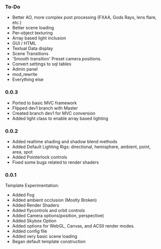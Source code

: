 ### To-Do ###
- Better AO, more complex post processing (FXAA, Gods Rays, lens flare, etc.)
- Better scene loading
- Per-object texturing
- Array based light inclusion
- GUI / HTML
- Textual Data display
- Scene Transitions
- 'Smooth transition' Preset camera positions.
- Convert settings to sql tables
- Admin panel
- mod_rewrite
- Everything else

### 0.0.3 ###
- Ported to basic MVC framework
- Flipped dev1 branch with Master
- Created branch dev1 for MVC conversion
- Added light class to enable array based lighting

### 0.0.2 ###
- Added realtime shading and shadow blend methods
- Added Default Lighting Rigs: directional, hemisphere, ambient, point, area, spot
- Added Pointerlock controls
- Fixed some bugs related to render shaders

### 0.0.1 ###
Template Experimentation:
- Added Fog
- Added ambient occlusion (Mostly Broken)
- Added Render Shaders
- Added flycontrols and orbit controls
- Added Camera options(position, perspective)
- Added Skybox Option
- Added options for WebGL, Canvas, and ACSII render modes.
- Added config file
- Added very basic scene loading
- Began default template construction
